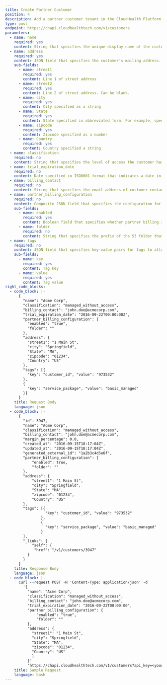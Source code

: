 ```yaml
---
title: Create Partner Customer
position: 4
description: Add a partner customer tenant in the CloudHealth Platform.
type: post
endpoint: https://chapi.cloudhealthtech.com/v1/customers
parameters:
  - name: name
    required: yes
    content: String that specifies the unique display name of the customer's AWS account.
  - name: address
    required: yes
    content: JSON field that specifies the customer's mailing address.
    sub-fields:
      - name: street1
        required: yes
        content: Line 1 of street address
      - name: street2
        required: yes
        content: Line 2 of street address. Can be blank.
      - name: city
        required: yes
        content: City specified as a string
      - name: State
        required: yes
        content: State specified in abbreviated form. For example, specify Massachusetts as `MA`. For non-US countries, use the full, ASCII-transliterated state names. For example, for Australian state names, specify `Australian Capital Territory`, `New South Wales`, `Northern Territory`, and so on.
      - name: zipcode
        required: yes
        content: Zipcode specified as a number
      - name: Country
        required: yes
        content: Country specified a string
  - name: classification
    required: no
    content: String that specifies the level of access the customer has in the CloudHealth Platform. Specify as `managed_without_access` (managed customer that does not directly access the CloudHealth Platform) or `managed_with_access` (managed customer that directly accesses the CloudHealth Platform).
  - name: trial_expiration_date
    required: no
    content: Date specified in ISO8601 format that indicates a date in the future when the customer's trial expires. Beyond this date, users belonging to the customer are unable to access the CloudHealth Platform.
  - name: billing_contact
    required: no
    content: String that specifies the email address of customer contact.
  - name: partner_billing_configuration
    required: no
    content: Composite JSON field that specifies the configuration for the partner billing engine.
    sub-fields:
      - name: enabled
        required: yes
        content: Boolean field that specifies whether partner billing is enabled. Default value is `true`.
      - name: folder
        required: no
        content: String that specifies the prefix of the S3 folder that contains processed customer bills.
  - name: tags
    required: no
    content: JSON field that specifies key-value pairs for tags to attach to the customer. Each customer can be assigned a maximum of 20 tags.
    sub-fields:
      - name: key
        required: yes
        content: Tag key
      - name: value
        required: yes
        content: Tag value
right_code_blocks:
  - code_block: |-
      {
        "name": "Acme Corp",
        "classification": "managed_without_access",
        "billing_contact": "john.doe@acmecorp.com",
        "trial_expiration_date": "2016-09-22T00:00:00Z",
        "partner_billing_configuration": {
          "enabled": "true",
          "folder": ""
        },
        "address": {
          "street1": "1 Main St",
          "city": "Springfield",
          "State": "MA",
          "zipcode": "01234",
          "Country": "US"
        },
        "tags": [{
          "key": "customer_id", "value": "973532"
        },
        {
          "key": "service_package", "value": "basic_managed"
        }]
      }
    title: Request Body
    language: json
  - code_block: |-
      {
        "id": 3947,
        "name": "Acme Corp",
        "classification": "managed_without_access",
        "billing_contact": "john.doe@acmecorp.com",
        "margin_percentage": 0.0,
        "created_at": "2016-09-15T18:17:04Z",
        "updated_at": "2016-09-15T18:17:04Z",
        "generated_external_id": "1a2b3c4d5e6f",
        "partner_billing_configuration": {
            "enabled": true,
            "folder": ""
        },
        "address": {
            "street1": "1 Main St",
            "city": "Springfield",
            "State": "MA",
            "zipcode": "01234",
            "Country": "US"
        },
        "tags": [{
                  "key": "customer_id", "value": "973532"
                },
                {
                  "key": "service_package", "value": "basic_managed"
                }
        ],
        "_links": {
            "self": {
             "href": "/v1/customers/3947"
          }
        }
      }
    title: Response Body
    language: json
  - code_block: |-
      curl --request POST -H 'Content-Type: application/json' -d
        '{
          "name": "Acme Corp",
          "classification": "managed_without_access",
          "billing_contact": "john.doe@acmecorp.com",
          "trial_expiration_date": "2016-09-22T00:00:00",
          "partner_billing_configuration": {
              "enabled": "true",
              "folder": ""
          },
          "address": {
            "street1": "1 Main St",
            "city": "Springfield",
            "State": "MA",
            "zipcode": "01234",
            "Country": "US"
            }
          }'
          "https://chapi.cloudhealthtech.com/v1/customers?api_key=<your_api_key>"
    title: Sample Request
    language: bash
---
```

